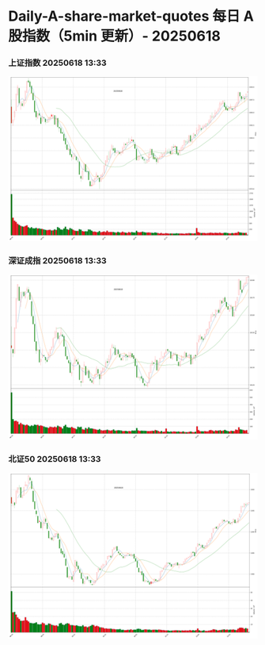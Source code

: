 
# Daily-A-share-market-quotes 每日 A 股指数（5min 更新）- 20250618

### 上证指数 20250618 13:33
![](./fig/2025/6/20250618-sh000001.png)

### 深证成指 20250618 13:33
![](./fig/2025/6/20250618-sz399001.png)

### 北证50 20250618 13:33
![](./fig/2025/6/20250618-bj899050.png)
